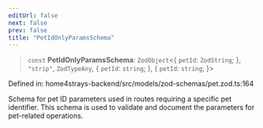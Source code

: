 ```yaml
---
editUrl: false
next: false
prev: false
title: "PetIdOnlyParamsSchema"
---
```


> `const` **PetIdOnlyParamsSchema**: `ZodObject`\<\{ `petId`: `ZodString`; \}, `"strip"`, `ZodTypeAny`, \{ `petId`: `string`; \}, \{ `petId`: `string`; \}\>

Defined in: home4strays-backend/src/models/zod-schemas/pet.zod.ts:164

Schema for pet ID parameters used in routes requiring a specific pet identifier.
This schema is used to validate and document the parameters for pet-related operations.
